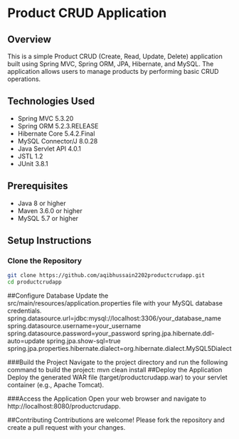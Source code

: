 # Product CRUD Application

## Overview

This is a simple Product CRUD (Create, Read, Update, Delete) application built using Spring MVC, Spring ORM, JPA, Hibernate, and MySQL. The application allows users to manage products by performing basic CRUD operations.

## Technologies Used

- Spring MVC 5.3.20
- Spring ORM 5.2.3.RELEASE
- Hibernate Core 5.4.2.Final
- MySQL Connector/J 8.0.28
- Java Servlet API 4.0.1
- JSTL 1.2
- JUnit 3.8.1

## Prerequisites

- Java 8 or higher
- Maven 3.6.0 or higher
- MySQL 5.7 or higher

## Setup Instructions

### Clone the Repository

```bash
git clone https://github.com/aqibhussain2202productcrudapp.git
cd productcrudapp
```
##Configure Database
Update the src/main/resources/application.properties file with your MySQL database credentials.
spring.datasource.url=jdbc:mysql://localhost:3306/your_database_name
spring.datasource.username=your_username
spring.datasource.password=your_password
spring.jpa.hibernate.ddl-auto=update
spring.jpa.show-sql=true
spring.jpa.properties.hibernate.dialect=org.hibernate.dialect.MySQL5Dialect

###Build the Project
Navigate to the project directory and run the following command to build the project:
mvn clean install
##Deploy the Application
Deploy the generated WAR file (target/productcrudapp.war) to your servlet container (e.g., Apache Tomcat).

###Access the Application
Open your web browser and navigate to http://localhost:8080/productcrudapp.

##Contributing
Contributions are welcome! Please fork the repository and create a pull request with your changes.
